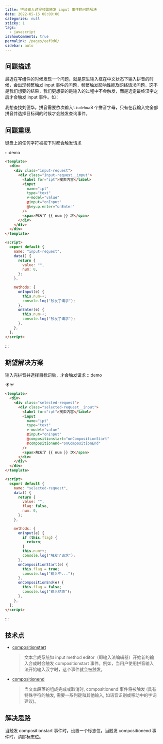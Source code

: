 ```yaml
---
title: 拼音输入过程频繁触发 input 事件的问题解决
date: 2022-05-15 00:00:00
categories: null
sticky: 1
tags:
  - javascript
isShowComments: true
permalink: /pages/eef0d6/
sidebar: auto
---
```


## 问题描述

<!-- 这样可以直接显示组件内的代码 -->
<!-- <<< @/docs/.vuepress/components/input-request.vue -->

最近在写组件的时候发现一个问题，就是原生输入框在中文状态下输入拼音的时候，会出现频繁触发 input 事件的问题，频繁触发影响性能及网络请求问题，这不是我们想要的结果，我们更想要的是输入的过程中不会触发，而是选定最终汉字之后才会触发 input 事件。如：

我想查找刘德华，拼音需要依次输入`liudehua`8 个拼音字母，只有在我输入完全部拼音并选择目标词的时候才会触发查询事件。

## 问题重现

键盘上的任何字符被按下时都会触发请求

:::demo

```html
<template>
  <div>
    <div class="input-request">
      <div class="input-request__input">
        <label for="ipt">搜索内容</label>
        <input
          name="ipt"
          type="text"
          v-model="value"
          @input="onInput"
          @keyup.enter="onEnter"
        />
        <span>触发了 {{ num }} 次</span>
      </div>
    </div>
  </div>
</template>

<script>
  export default {
    name: "input-request",
    data() {
      return {
        value: "",
        num: 0,
      };
    },

    methods: {
      onInput(e) {
        this.num++;
        console.log("触发了请求");
      },
      onEnter(e) {
        this.num++;
        console.log("触发了请求");
      },
    },
  };
</script>
```

:::

## 期望解决方案

输入完拼音并选择目标词后，才会触发请求
:::demo

:sunny:☀️

```html
<template>
  <div>
    <div class="selected-request">
      <div class="selected-request__input">
        <label for="ipt">搜索内容</label>
        <input
          name="ipt"
          type="text"
          v-model="value"
          @input="onInput"
          @compositionstart="onCompositionStart"
          @compositionend="onCompositionEnd"
        />
        <span>触发了 {{ num }} 次</span>
      </div>
    </div>
  </div>
</template>

<script>
  export default {
    name: "selected-request",
    data() {
      return {
        value: "",
        flag: false,
        num: 0,
      };
    },

    methods: {
      onInput(e) {
        if (this.flag) {
          return;
        }
        this.num++;
        console.log("触发了请求");
      },
      onCompositionStart(e) {
        this.flag = true;
        console.log("输入中...");
      },
      onCompositionEnd(e) {
        this.flag = false;
        console.log("输入结束");
      },
    },
  };
</script>
```

:::

## 技术点

- [compositionstart](https://developer.mozilla.org/zh-CN/docs/Web/API/Element/compositionstart_event)

  > 文本合成系统如 input method editor（即输入法编辑器）开始新的输入合成时会触发 compositionstart 事件。例如，当用户使用拼音输入法开始输入汉字时，这个事件就会被触发。

- [compositionend](https://developer.mozilla.org/zh-CN/docs/Web/API/Element/compositionend_event)
  > 当文本段落的组成完成或取消时, compositionend 事件将被触发 (具有特殊字符的触发, 需要一系列键和其他输入, 如语音识别或移动中的字词建议)。

## 解决思路

当触发 compositionstart 事件时，设置一个标志位，当触发 compositionend 事件时，清除标志位。
